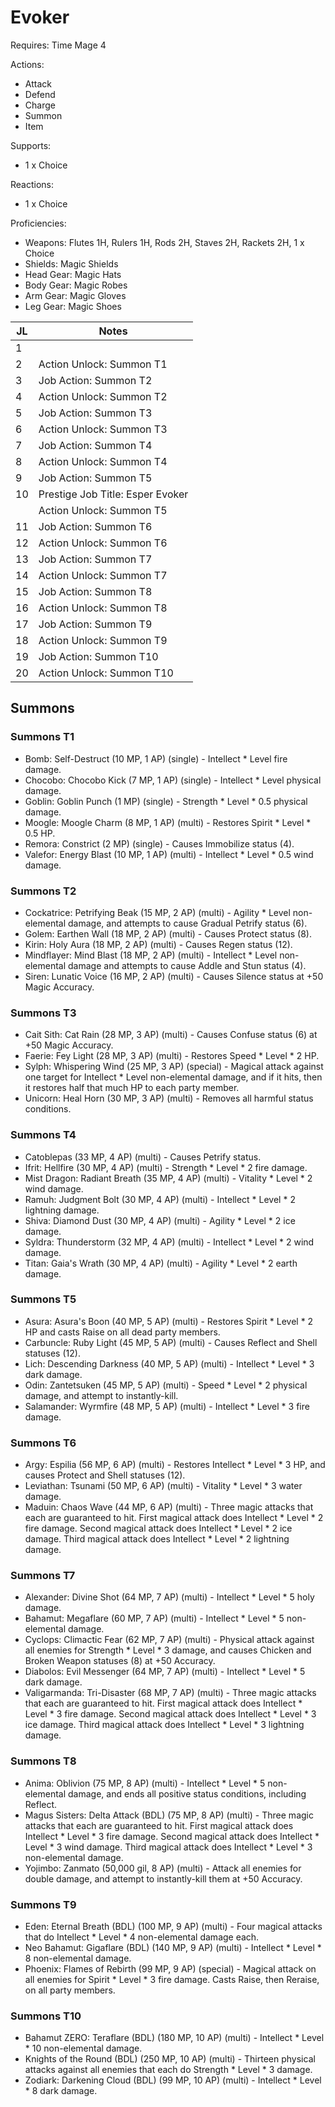 # Evoker

Requires: Time Mage 4

Actions:

- Attack
- Defend
- Charge
- Summon
- Item

Supports:

- 1 x Choice

Reactions:

- 1 x Choice

Proficiencies:

- Weapons: Flutes 1H, Rulers 1H, Rods 2H, Staves 2H, Rackets 2H, 1 x Choice
- Shields: Magic Shields
- Head Gear: Magic Hats
- Body Gear: Magic Robes
- Arm Gear: Magic Gloves
- Leg Gear: Magic Shoes

| JL | Notes |
| --- | --- |
| 1 | 
| 2 | Action Unlock: Summon T1
| 3 | Job Action: Summon T2
| 4 | Action Unlock: Summon T2
| 5 | Job Action: Summon T3
| 6 | Action Unlock: Summon T3
| 7 | Job Action: Summon T4
| 8 | Action Unlock: Summon T4
| 9 | Job Action: Summon T5
| 10 | Prestige Job Title: Esper Evoker
|    | Action Unlock: Summon T5
| 11 | Job Action: Summon T6
| 12 | Action Unlock: Summon T6
| 13 | Job Action: Summon T7
| 14 | Action Unlock: Summon T7
| 15 | Job Action: Summon T8
| 16 | Action Unlock: Summon T8
| 17 | Job Action: Summon T9
| 18 | Action Unlock: Summon T9
| 19 | Job Action: Summon T10
| 20 | Action Unlock: Summon T10

## Summons

### Summons T1

- Bomb: Self-Destruct (10 MP, 1 AP) (single) - Intellect * Level fire damage.
- Chocobo: Chocobo Kick (7 MP, 1 AP) (single) - Intellect * Level physical damage.
- Goblin: Goblin Punch (1 MP) (single) - Strength * Level * 0.5 physical damage.
- Moogle: Moogle Charm (8 MP, 1 AP) (multi) - Restores Spirit * Level * 0.5 HP.
- Remora: Constrict (2 MP) (single) - Causes Immobilize status (4).
- Valefor: Energy Blast (10 MP, 1 AP) (multi) - Intellect * Level * 0.5 wind damage.

### Summons T2

- Cockatrice: Petrifying Beak (15 MP, 2 AP) (multi) - Agility * Level non-elemental damage, and attempts to cause Gradual Petrify status (6).
- Golem: Earthen Wall (18 MP, 2 AP) (multi) - Causes Protect status (8).
- Kirin: Holy Aura (18 MP, 2 AP) (multi) - Causes Regen status (12).
- Mindflayer: Mind Blast (18 MP, 2 AP) (multi) - Intellect * Level non-elemental damage and attempts to cause Addle and Stun status (4).
- Siren: Lunatic Voice (16 MP, 2 AP) (multi) - Causes Silence status at +50 Magic Accuracy.

### Summons T3

- Cait Sith: Cat Rain (28 MP, 3 AP) (multi) - Causes Confuse status (6) at +50 Magic Accuracy.
- Faerie: Fey Light (28 MP, 3 AP) (multi) - Restores Speed * Level * 2 HP.
- Sylph: Whispering Wind (25 MP, 3 AP) (special) - Magical attack against one target for Intellect * Level non-elemental damage, and if it hits, then it restores half that much HP to each party member.
- Unicorn: Heal Horn (30 MP, 3 AP) (multi) - Removes all harmful status conditions.

### Summons T4

- Catoblepas (33 MP, 4 AP) (multi) - Causes Petrify status.
- Ifrit: Hellfire (30 MP, 4 AP) (multi) - Strength * Level * 2 fire damage.
- Mist Dragon: Radiant Breath (35 MP, 4 AP) (multi) - Vitality * Level * 2 wind damage.
- Ramuh: Judgment Bolt (30 MP, 4 AP) (multi) - Intellect * Level * 2 lightning damage.
- Shiva: Diamond Dust (30 MP, 4 AP) (multi) - Agility * Level * 2 ice damage.
- Syldra: Thunderstorm (32 MP, 4 AP) (multi) - Intellect * Level * 2 wind damage.
- Titan: Gaia's Wrath (30 MP, 4 AP) (multi) - Agility * Level * 2 earth damage.

### Summons T5

- Asura: Asura's Boon (40 MP, 5 AP) (multi) - Restores Spirit * Level * 2 HP and casts Raise on all dead party members.
- Carbuncle: Ruby Light (45 MP, 5 AP) (multi) - Causes Reflect and Shell statuses (12).
- Lich: Descending Darkness (40 MP, 5 AP) (multi) - Intellect * Level * 3 dark damage.
- Odin: Zantetsuken (45 MP, 5 AP) (multi) - Speed * Level * 2 physical damage, and attempt to instantly-kill.
- Salamander: Wyrmfire (48 MP, 5 AP) (multi) - Intellect * Level * 3 fire damage.

### Summons T6

- Argy: Espilia (56 MP, 6 AP) (multi) - Restores Intellect * Level * 3 HP, and causes Protect and Shell statuses (12).
- Leviathan: Tsunami (50 MP, 6 AP) (multi) - Vitality * Level * 3 water damage.
- Maduin: Chaos Wave (44 MP, 6 AP) (multi) - Three magic attacks that each are guaranteed to hit. First magical attack does Intellect * Level * 2 fire damage. Second magical attack does Intellect * Level * 2 ice damage. Third magical attack does Intellect * Level * 2 lightning damage.

### Summons T7

- Alexander: Divine Shot (64 MP, 7 AP) (multi) - Intellect * Level * 5 holy damage.
- Bahamut: Megaflare (60 MP, 7 AP) (multi) - Intellect * Level * 5 non-elemental damage.
- Cyclops: Climactic Fear (62 MP, 7 AP) (multi) - Physical attack against all enemies for Strength * Level * 3 damage, and causes Chicken and Broken Weapon statuses (8) at +50 Accuracy.
- Diabolos: Evil Messenger (64 MP, 7 AP) (multi) - Intellect * Level * 5 dark damage.
- Valigarmanda: Tri-Disaster (68 MP, 7 AP) (multi) - Three magic attacks that each are guaranteed to hit. First magical attack does Intellect * Level * 3 fire damage. Second magical attack does Intellect * Level * 3 ice damage. Third magical attack does Intellect * Level * 3 lightning damage.

### Summons T8

- Anima: Oblivion (75 MP, 8 AP) (multi) - Intellect * Level * 5 non-elemental damage, and ends all positive status conditions, including Reflect.
- Magus Sisters: Delta Attack (BDL) (75 MP, 8 AP) (multi) - Three magic attacks that each are guaranteed to hit. First magical attack does Intellect * Level * 3 fire damage. Second magical attack does Intellect * Level * 3 wind damage. Third magical attack does Intellect * Level * 3 non-elemental damage.
- Yojimbo: Zanmato (50,000 gil, 8 AP) (multi) - Attack all enemies for double damage, and attempt to instantly-kill them at +50 Accuracy.

### Summons T9

- Eden: Eternal Breath (BDL) (100 MP, 9 AP) (multi) - Four magical attacks that do Intellect * Level * 4 non-elemental damage each.
- Neo Bahamut: Gigaflare (BDL) (140 MP, 9 AP) (multi) - Intellect * Level * 8 non-elemental damage.
- Phoenix: Flames of Rebirth (99 MP, 9 AP) (special) - Magical attack on all enemies for Spirit * Level * 3 fire damage. Casts Raise, then Reraise, on all party members.

### Summons T10

- Bahamut ZERO: Teraflare (BDL) (180 MP, 10 AP) (multi) - Intellect * Level * 10 non-elemental damage.
- Knights of the Round (BDL) (250 MP, 10 AP) (multi) - Thirteen physical attacks against all enemies that each do Strength * Level * 3 damage.
- Zodiark: Darkening Cloud (BDL) (99 MP, 10 AP) (multi) - Intellect * Level * 8 dark damage.

